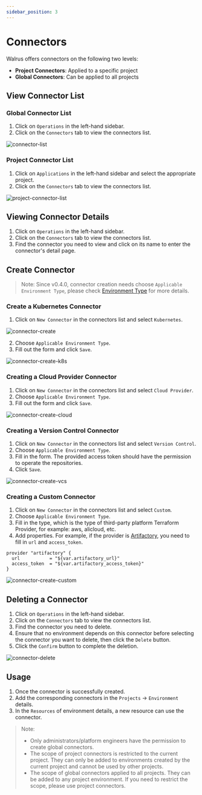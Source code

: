 ```yaml
---
sidebar_position: 3
---
```


# Connectors

Walrus offers connectors on the following two levels:

- **Project Connectors**: Applied to a specific project
- **Global Connectors**: Can be applied to all projects
## View Connector List

### Global Connector List

1. Click on `Operations` in the left-hand sidebar.
2. Click on the `Connectors` tab to view the connectors list.

![connector-list](/img/v0.5.0/operation/connector/op-conn-list-en.png)

### Project Connector List

1. Click on `Applications` in the left-hand sidebar and select the appropriate project.
2. Click on the `Connectors` tab to view the connectors list.

![project-connector-list](/img/v0.5.0/operation/connector/app-proj-conn-list-en.png)

## Viewing Connector Details

1. Click on `Operations` in the left-hand sidebar.
2. Click on the `Connectors` tab to view the connectors list.
3. Find the connector you need to view and click on its name to enter the connector's detail page.

## Create Connector

> Note:
> Since v0.4.0, connector creation needs choose `Applicable Environment Type`, please check [Environment Type](/application/environment#environment-type) for more details.

### Create a Kubernetes Connector

1. Click on `New Connector` in the connectors list and select `Kubernetes`.

![connector-create](/img/v0.5.0/operation/connector/op-add-connector-en.png)

2. Choose `Applicable Environment Type`.
3. Fill out the form and click `Save`.

![connector-create-k8s](/img/v0.5.0/operation/connector/op-conn-create-k8s-en.png)

### Creating a Cloud Provider Connector

1. Click on `New Connector` in the connectors list and select `Cloud Provider`.
2. Choose `Applicable Environment Type`.
3. Fill out the form and click `Save`.

![connector-create-cloud](/img/v0.5.0/operation/connector/op-conn-create-cloud-en.png)

### Creating a Version Control Connector

1. Click on `New Connector` in the connectors list and select `Version Control`.
2. Choose `Applicable Environment Type`.
3. Fill in the form. The provided access token should have the permission to operate the repositories.
4. Click `Save`.

![connector-create-vcs](/img/v0.5.0/operation/connector/op-conn-create-vcs-en.png)

### Creating a Custom Connector

1. Click on `New Connector` in the connectors list and select `Custom`.
2. Choose `Applicable Environment Type`.
3. Fill in the type, which  is the type of third-party platform Terraform Provider, for example: aws, alicloud, etc.
4. Add properties. For example, if the provider is [Artifactory](https://registry.terraform.io/providers/jfrog/artifactory/latest/docs), you need to fill in `url` and `access_token`.

```
provider "artifactory" {
  url           = "${var.artifactory_url}"
  access_token  = "${var.artifactory_access_token}"
}
```

![connector-create-custom](/img/v0.5.0/operation/connector/op-conn-create-custom-en.png)
## Deleting a Connector


1. Click on `Operations` in the left-hand sidebar.
2. Click on the `Connectors` tab to view the connectors list.
3. Find the connector you need to delete.
4. Ensure that no environment depends on this connector before selecting the connector you want to delete, then click the `Delete` button.
5. Click the `Confirm` button to complete the deletion.

![connector-delete](/img/v0.5.0/operation/connector/op-conn-del-en.png)

## Usage

1. Once the connector is successfully created.
2. Add the corresponding connectors in the `Projects` -> `Environment` details.
3. In the `Resources` of environment details, a new resource can use the connector.

> Note:
> - Only administrators/platform engineers have the permission to create global connectors.
> - The scope of project connectors is restricted to the current project. They can only be added to environments created by the current project and cannot be used by other projects.
> - The scope of global connectors applied to all projects. They can be added to any project environment. If you need to restrict the scope, please use project connectors.
